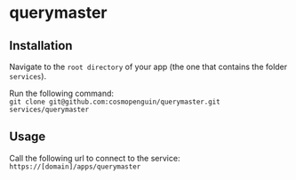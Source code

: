 # querymaster

## Installation

Navigate to the `root directory` of your app (the one that contains the folder `services`).

Run the following command:  
`git clone git@github.com:cosmopenguin/querymaster.git services/querymaster`

## Usage

Call the following url to connect to the service:  
`https://[domain]/apps/querymaster`
